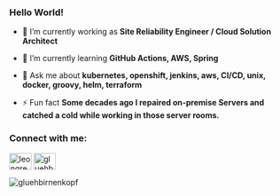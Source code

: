 <h3 align="left">Hello World!</h3>

- 🔭 I’m currently working as **Site Reliability Engineer / Cloud Solution Architect**

- 🌱 I’m currently learning **GitHub Actions, AWS, Spring**

- 💬 Ask me about **kubernetes, openshift, jenkins, aws, CI/CD, unix, docker, groovy, helm, terraform**

- ⚡ Fun fact **Some decades ago I repaired on-premise Servers and catched a cold while working in those server rooms.**

<p align="left">
<h3 align="left">Connect with me:</h3>
<a href="https://linkedin.com/in/leongregori" target="blank"><img align="center" src="https://cdn.jsdelivr.net/npm/simple-icons@3.0.1/icons/linkedin.svg" alt="leongregori" height="30" width="40" /></a>
<a href="https://stackoverflow.com/users/gluehbirnenkopf" target="blank"><img align="center" src="https://cdn.jsdelivr.net/npm/simple-icons@3.0.1/icons/stackoverflow.svg" alt="gluehbirnenkopf" height="30" width="40" /></a>
</p>

<p><img align="center" src="https://github-readme-stats.vercel.app/api/top-langs/?username=gluehbirnenkopf&layout=compact" alt="gluehbirnenkopf" /></p>
